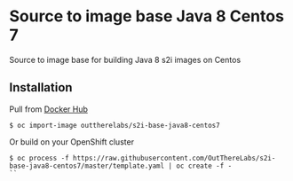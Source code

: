 # Source to image base Java 8 Centos 7

Source to image base for building Java 8 s2i images on Centos

## Installation

Pull from [Docker Hub](https://hub.docker.com/r/outtherelabs/s2i-base-java8-centos7/)

```shell
$ oc import-image outtherelabs/s2i-base-java8-centos7
```

Or build on your OpenShift cluster

```shell
$ oc process -f https://raw.githubusercontent.com/OutThereLabs/s2i-base-java8-centos7/master/template.yaml | oc create -f -
``